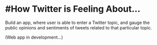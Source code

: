 # #How Twitter is Feeling About...

Build an app, where user is able to enter a Twitter topic, and gauge the public opinions and sentiments of tweets related to that particular topic.

(Web app in development...)
